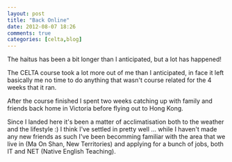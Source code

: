 ```yaml
---
layout: post
title: "Back Online"
date: 2012-08-07 18:26
comments: true
categories: [celta,blog]
---
```


The haitus has been a bit longer than I anticipated, but a lot has happened!

<!-- more -->

The CELTA course took a lot more out of me than I anticipated, in face it left basically me no time to do anything that wasn't course related for the 4 weeks that it ran.

After the course finished I spent two weeks catching up with family and friends back home in Victoria before flying out to Hong Kong.

Since I landed here it's been a matter of acclimatisation both to the weather and the lifestyle :) I think I've settled in pretty well … while I haven't made any new friends as such I've been becomming familiar with the area that we live in (Ma On Shan, New Territories) and applying for a bunch of jobs, both IT and NET (Native English Teaching).


